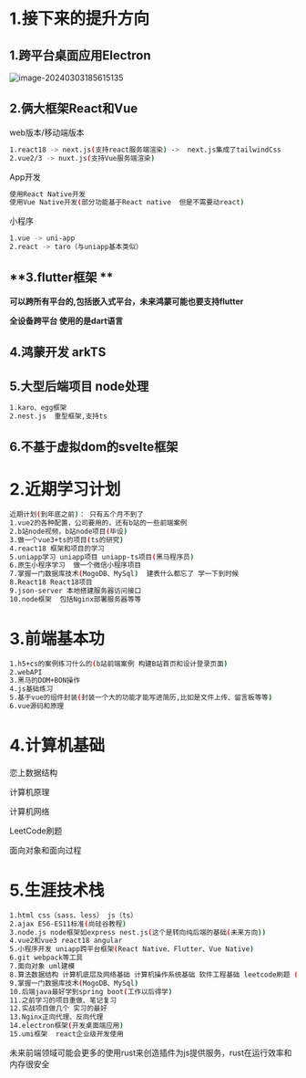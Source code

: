 # **1.接下来的提升方向**

## **1.跨平台桌面应用Electron**

![image-20240303185615135](https://ttqblogimg.oss-cn-beijing.aliyuncs.com/image-20240303185615135.png)

## **2.俩大框架React和Vue**

web版本/移动端版本

```bash
1.react18 -> next.js(支持react服务端渲染) ->  next.js集成了tailwindCss
2.vue2/3 -> nuxt.js(支持Vue服务端渲染)
```

App开发

```bash
使用React Native开发
使用Vue Native开发(部分功能基于React native  但是不需要动react)
```

小程序

```bash
1.vue -> uni-app
2.react -> taro（与uniapp基本类似）
```



## **3.flutter框架 **

**可以跨所有平台的,包括嵌入式平台，未来鸿蒙可能也要支持flutter**

**全设备跨平台  使用的是dart语言**



## **4.鸿蒙开发  arkTS**



## **5.大型后端项目 node处理**

```bash
1.karo、egg框架
2.nest.js  重型框架,支持ts
```



## **6.不基于虚拟dom的svelte框架**



# **2.近期学习计划**

```bash
近期计划(到年底之前)： 只有五个月不到了
1.vue2的各种配置，公司要用的，还有b站的一些前端案例
2.b站node视频，b站node项目(毕设)
3.做一个vue3+ts的项目(ts的研究)
4.react18 框架和项目的学习
5.uniapp学习 uniapp项目 uniapp-ts项目(黑马程序员)
6.原生小程序学习  做一个微信小程序项目
7.掌握一门数据库技术(MogoDB、MySql)  建表什么都忘了 学一下到时候
8.React18 React18项目
9.json-server 本地搭建服务器访问接口
10.node框架  包括Nginx部署服务器等等
```



# 3.前端基本功

```bash
1.h5+cs的案例练习什么的(b站前端案例 构建B站首页和设计登录页面)
2.webAPI
3.黑马的DOM+BON操作
4.js基础练习
5.基于vue的组件封装(封装一个大的功能才能写进简历,比如是文件上传、留言板等等)
6.vue源码和原理
```

# 4.计算机基础



恋上数据结构

计算机原理

计算机网络

LeetCode刷题

面向对象和面向过程

# **5.生涯技术栈**

```bash
1.html css（sass、less） js（ts） 
2.ajax ES6-ES11标准(尚硅谷教程)
3.node.js node框架如express nest.js(这个是转向纯后端的基础(未来方向))
4.vue2和vue3 react18 angular
5.小程序开发 uniapp跨平台框架(React Native、Flutter、Vue Native)
6.git webpack等工具
7.面向对象 uml建模 
8.算法数据结构 计算机底层及网络基础 计算机操作系统基础 软件工程基础 leetcode刷题 (恋上数据结构和小林图解)
9.掌握一门数据库技术(MogoDB、MySql) 
10.后端java最好学到spring boot(工作以后得学) 
11.之前学习的项目重做、笔记复习 
12.实战项目做几个 实习的最好
13.Nginx正向代理、反向代理
14.electron框架(开发桌面端应用)
15.umi框架  react企业级开发使用
```

未来前端领域可能会更多的使用rust来创造插件为js提供服务，rust在运行效率和内存很安全